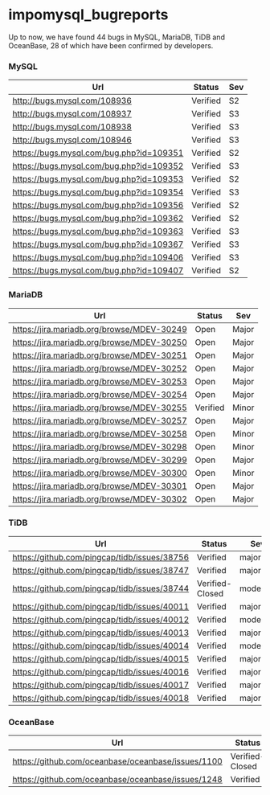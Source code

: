 # impomysql_bugreports

Up to now, we have found 44 bugs in MySQL, MariaDB, TiDB and OceanBase, 28 of which have been confirmed by developers.

### MySQL

| Url                                      | Status   | Sev  |
| ---------------------------------------- | -------- | ---- |
| http://bugs.mysql.com/108936             | Verified | S2   |
| http://bugs.mysql.com/108937             | Verified | S3   |
| http://bugs.mysql.com/108938             | Verified | S3   |
| http://bugs.mysql.com/108946             | Verified | S3   |
| https://bugs.mysql.com/bug.php?id=109351 | Verified | S2   |
| https://bugs.mysql.com/bug.php?id=109352 | Verified | S3   |
| https://bugs.mysql.com/bug.php?id=109353 | Verified | S2   |
| https://bugs.mysql.com/bug.php?id=109354 | Verified | S3   |
| https://bugs.mysql.com/bug.php?id=109356 | Verified | S2   |
| https://bugs.mysql.com/bug.php?id=109362 | Verified | S2   |
| https://bugs.mysql.com/bug.php?id=109363 | Verified | S3   |
| https://bugs.mysql.com/bug.php?id=109367 | Verified | S3   |
| https://bugs.mysql.com/bug.php?id=109406 | Verified | S3   |
| https://bugs.mysql.com/bug.php?id=109407 | Verified | S2   |

### MariaDB

| Url                                        | Status   | Sev   |
| ------------------------------------------ | -------- | ----- |
| https://jira.mariadb.org/browse/MDEV-30249 | Open     | Major |
| https://jira.mariadb.org/browse/MDEV-30250 | Open     | Major |
| https://jira.mariadb.org/browse/MDEV-30251 | Open     | Major |
| https://jira.mariadb.org/browse/MDEV-30252 | Open     | Major |
| https://jira.mariadb.org/browse/MDEV-30253 | Open     | Major |
| https://jira.mariadb.org/browse/MDEV-30254 | Open     | Major |
| https://jira.mariadb.org/browse/MDEV-30255 | Verified | Minor |
| https://jira.mariadb.org/browse/MDEV-30257 | Open     | Major |
| https://jira.mariadb.org/browse/MDEV-30258 | Open     | Minor |
| https://jira.mariadb.org/browse/MDEV-30298 | Open     | Minor |
| https://jira.mariadb.org/browse/MDEV-30299 | Open     | Major |
| https://jira.mariadb.org/browse/MDEV-30300 | Open     | Minor |
| https://jira.mariadb.org/browse/MDEV-30301 | Open     | Major |
| https://jira.mariadb.org/browse/MDEV-30302 | Open     | Major |

### TiDB

| Url                                          | Status          | Sev      |
| -------------------------------------------- | --------------- | -------- |
| https://github.com/pingcap/tidb/issues/38756 | Verified        | major    |
| https://github.com/pingcap/tidb/issues/38747 | Verified        | major    |
| https://github.com/pingcap/tidb/issues/38744 | Verified-Closed | moderate |
| https://github.com/pingcap/tidb/issues/40011 | Verified        | major    |
| https://github.com/pingcap/tidb/issues/40012 | Verified        | moderate |
| https://github.com/pingcap/tidb/issues/40013 | Verified        | major    |
| https://github.com/pingcap/tidb/issues/40014 | Verified        | moderate |
| https://github.com/pingcap/tidb/issues/40015 | Verified        | major    |
| https://github.com/pingcap/tidb/issues/40016 | Verified        | major    |
| https://github.com/pingcap/tidb/issues/40017 | Verified        | major    |
| https://github.com/pingcap/tidb/issues/40018 | Verified        | major    |

### OceanBase

| Url                                                | Status          | Sev  | Version     |
| -------------------------------------------------- | --------------- | ---- | ----------- |
| https://github.com/oceanbase/oceanbase/issues/1100 | Verified-Closed | none | 3.1.2,4.0.0 |
| https://github.com/oceanbase/oceanbase/issues/1248 | Verified        | none | 3.1.4,4.0.0 |
